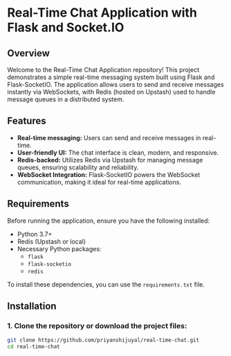 # Real-Time Chat Application with Flask and Socket.IO

## Overview

Welcome to the Real-Time Chat Application repository! This project demonstrates a simple real-time messaging system built using Flask and Flask-SocketIO. The application allows users to send and receive messages instantly via WebSockets, with Redis (hosted on Upstash) used to handle message queues in a distributed system.

## Features

- **Real-time messaging:** Users can send and receive messages in real-time.
- **User-friendly UI:** The chat interface is clean, modern, and responsive.
- **Redis-backed:** Utilizes Redis via Upstash for managing message queues, ensuring scalability and reliability.
- **WebSocket Integration:** Flask-SocketIO powers the WebSocket communication, making it ideal for real-time applications.

## Requirements

Before running the application, ensure you have the following installed:

- Python 3.7+
- Redis (Upstash or local)
- Necessary Python packages:
  - `flask`
  - `flask-socketio`
  - `redis`

To install these dependencies, you can use the `requirements.txt` file.

## Installation

### 1. Clone the repository or download the project files:
```bash
git clone https://github.com/priyanshijuyal/real-time-chat.git
cd real-time-chat
